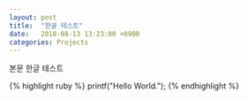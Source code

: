 ```yaml
---
layout: post
title:  "한글 테스트"
date:   2018-08-13 13:23:00 +0900
categories: Projects
---
```


본문 한글 테스트

{% highlight ruby %}
printf("Hello World.");
{% endhighlight %}
